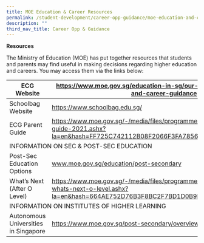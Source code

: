 ```yaml
---
title: MOE Education & Career Resources
permalink: /student-development/career-opp-guidance/moe-education-and-career/
description: ""
third_nav_title: Career Opp & Guidance
---
```

**Resources**

The Ministry of Education (MOE) has put together resources that students and parents may find useful in making decisions regarding higher education and careers. You may access them via the links below:

<table>
<thead>
  <tr>
    <th>ECG Website</th>
    <th><a href="https://www.moe.gov.sg/education-in-sg/our-programmes/education-and-career-guidance">https://www.moe.gov.sg/education-in-sg/our-programmes/education-and-career-guidance</a></th>
  </tr>
</thead>
<tbody>
  <tr>
    <td>Schoolbag Website</td>
    <td><a href="https://www.schoolbag.edu.sg/">https://www.schoolbag.edu.sg/</a></td>
  </tr>
  <tr>
    <td>ECG Parent Guide</td>
    <td><a href="https://www.moe.gov.sg/-/media/files/programmes/ecg/12806_moe_parent-guide-2021.ashx?la=en&hash=FF725C742112B08F2066F3FA7856AA147D30E4B9">https://www.moe.gov.sg/-/media/files/programmes/ecg/12806_moe_parent-guide-2021.ashx?la=en&amp;hash=FF725C742112B08F2066F3FA7856AA147D30E4B9</a></td>
  </tr>
  <tr>
    <td colspan="2"> INFORMATION ON SEC &amp; POST-SEC EDUCATION</td>
  </tr>
  <tr>
    <td>Post-Sec Education Options</td>
    <td><a href="http://www.moe.gov.sg/education/post-secondary">www.moe.gov.sg/education/post-secondary</a></td>
  </tr>
  <tr>
    <td>What’s Next (After O Level)</td>
    <td><a href="https://www.moe.gov.sg/-/media/files/programmes/ecg/12805_brochure-whats-next-o-level.ashx?la=en&hash=664AE752D76B3F8BC2F7BD1D0B9EA02BE124CE0F">https://www.moe.gov.sg/-/media/files/programmes/ecg/12805_brochure-whats-next-o-level.ashx?la=en&amp;hash=664AE752D76B3F8BC2F7BD1D0B9EA02BE124CE0F</a></td>
  </tr>
  <tr>
    <td colspan="2">INFORMATION ON INSTITUTES OF HIGHER LEARNING</td>
  </tr>
  <tr>
    <td>Autonomous Universities in Singapore</td>
    <td><a href="https://www.moe.gov.sg/post-secondary/overview/autonomous-universities/">https://www.moe.gov.sg/post-secondary/overview/autonomous-universities/</a></td>
  </tr>
</tbody>
</table>